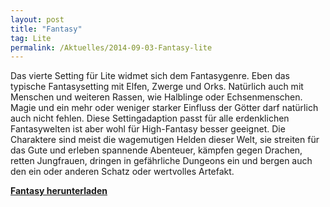 ```yaml
---
layout: post
title: "Fantasy"
tag: Lite
permalink: /Aktuelles/2014-09-03-Fantasy-lite
---
```


Das vierte Setting für Lite widmet sich dem Fantasygenre. Eben das typische Fantasysetting mit Elfen, Zwerge und Orks. Natürlich auch mit Menschen und weiteren Rassen, wie Halblinge oder Echsenmenschen. Magie und ein mehr oder weniger starker Einfluss der Götter darf natürlich auch nicht fehlen. Diese Settingadaption passt für alle erdenklichen Fantasywelten ist aber wohl für High-Fantasy besser geeignet. Die Charaktere sind meist die wagemutigen Helden dieser Welt, sie streiten für das Gute und erleben spannende Abenteuer, kämpfen gegen Drachen, retten Jungfrauen, dringen in gefährliche Dungeons ein und bergen auch den ein oder anderen Schatz oder wertvolles Artefakt.

**[Fantasy herunterladen](https://lite.jcgames.de/Settings/Fantasy/)**
